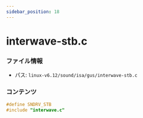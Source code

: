 ```yaml
---
sidebar_position: 18
---
```

# interwave-stb.c

### ファイル情報

- パス: `linux-v6.12/sound/isa/gus/interwave-stb.c`

### コンテンツ

```c
#define SNDRV_STB
#include "interwave.c"

```
